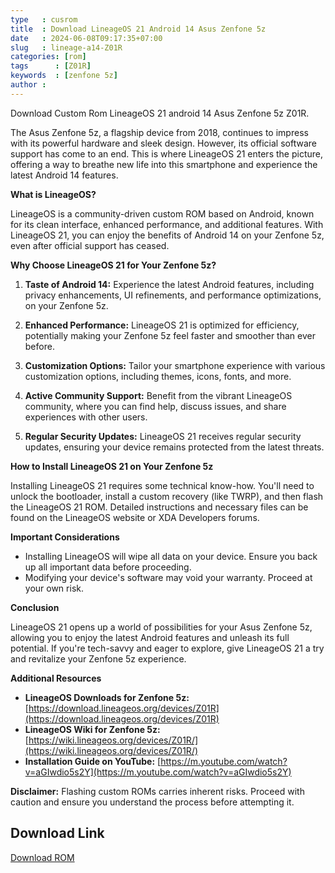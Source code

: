 ```yaml
---
type   : cusrom
title  : Download LineageOS 21 Android 14 Asus Zenfone 5z
date   : 2024-06-08T09:17:35+07:00
slug   : lineage-a14-Z01R
categories: [rom]
tags      : [Z01R]
keywords  : [zenfone 5z]
author : 
---
```


Download Custom Rom LineageOS 21 android 14 Asus Zenfone 5z Z01R.

The Asus Zenfone 5z, a flagship device from 2018, continues to impress with its powerful hardware and sleek design. However, its official software support has come to an end. This is where LineageOS 21 enters the picture, offering a way to breathe new life into this smartphone and experience the latest Android 14 features.

**What is LineageOS?**

LineageOS is a community-driven custom ROM based on Android, known for its clean interface, enhanced performance, and additional features. With LineageOS 21, you can enjoy the benefits of Android 14 on your Zenfone 5z, even after official support has ceased.

**Why Choose LineageOS 21 for Your Zenfone 5z?**

1. **Taste of Android 14:** Experience the latest Android features, including privacy enhancements, UI refinements, and performance optimizations, on your Zenfone 5z.

2. **Enhanced Performance:** LineageOS 21 is optimized for efficiency, potentially making your Zenfone 5z feel faster and smoother than ever before.

3. **Customization Options:** Tailor your smartphone experience with various customization options, including themes, icons, fonts, and more.

4. **Active Community Support:** Benefit from the vibrant LineageOS community, where you can find help, discuss issues, and share experiences with other users.

5. **Regular Security Updates:** LineageOS 21 receives regular security updates, ensuring your device remains protected from the latest threats.

**How to Install LineageOS 21 on Your Zenfone 5z**

Installing LineageOS 21 requires some technical know-how. You'll need to unlock the bootloader, install a custom recovery (like TWRP), and then flash the LineageOS 21 ROM. Detailed instructions and necessary files can be found on the LineageOS website or XDA Developers forums.

**Important Considerations**

* Installing LineageOS will wipe all data on your device. Ensure you back up all important data before proceeding.
* Modifying your device's software may void your warranty. Proceed at your own risk.

**Conclusion**

LineageOS 21 opens up a world of possibilities for your Asus Zenfone 5z, allowing you to enjoy the latest Android features and unleash its full potential. If you're tech-savvy and eager to explore, give LineageOS 21 a try and revitalize your Zenfone 5z experience.

**Additional Resources**

* **LineageOS Downloads for Zenfone 5z:** [https://download.lineageos.org/devices/Z01R](https://download.lineageos.org/devices/Z01R)
* **LineageOS Wiki for Zenfone 5z:** [https://wiki.lineageos.org/devices/Z01R/](https://wiki.lineageos.org/devices/Z01R/)
* **Installation Guide on YouTube:** [https://m.youtube.com/watch?v=aGIwdio5s2Y](https://m.youtube.com/watch?v=aGIwdio5s2Y)

**Disclaimer:** Flashing custom ROMs carries inherent risks. Proceed with caution and ensure you understand the process before attempting it.


## Download Link
[Download ROM](https://t.me/wahyu6070files/314?single)
